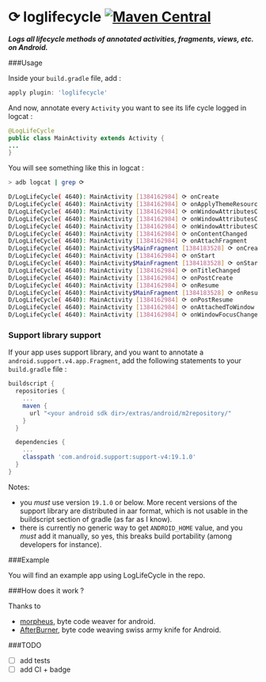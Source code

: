 ⟳ loglifecycle [![Maven Central](https://maven-badges.herokuapp.com/maven-central/com.github.stephanenicolas.loglifecycle/loglifecycle-plugin/badge.svg)](https://maven-badges.herokuapp.com/maven-central/com.github.stephanenicolas.loglifecycle/loglifecycle-plugin)
============

***Logs all lifecycle methods of annotated activities, fragments, views, etc. on Android.***

###Usage

Inside your `build.gradle` file, add : 

```groovy
apply plugin: 'loglifecycle'
```

And now, annotate every `Activity` you want to see its life cycle logged in logcat : 

```java
@LogLifeCycle
public class MainActivity extends Activity {
...
}
```

You will see something like this in logcat : 

```bash
> adb logcat | grep ⟳

D/LogLifeCycle( 4640): MainActivity [1384162984] ⟳ onCreate
D/LogLifeCycle( 4640): MainActivity [1384162984] ⟳ onApplyThemeResource
D/LogLifeCycle( 4640): MainActivity [1384162984] ⟳ onWindowAttributesChanged
D/LogLifeCycle( 4640): MainActivity [1384162984] ⟳ onWindowAttributesChanged
D/LogLifeCycle( 4640): MainActivity [1384162984] ⟳ onWindowAttributesChanged
D/LogLifeCycle( 4640): MainActivity [1384162984] ⟳ onContentChanged
D/LogLifeCycle( 4640): MainActivity [1384162984] ⟳ onAttachFragment
D/LogLifeCycle( 4640): MainActivity$MainFragment [1384183528] ⟳ onCreate
D/LogLifeCycle( 4640): MainActivity [1384162984] ⟳ onStart
D/LogLifeCycle( 4640): MainActivity$MainFragment [1384183528] ⟳ onStart
D/LogLifeCycle( 4640): MainActivity [1384162984] ⟳ onTitleChanged
D/LogLifeCycle( 4640): MainActivity [1384162984] ⟳ onPostCreate
D/LogLifeCycle( 4640): MainActivity [1384162984] ⟳ onResume
D/LogLifeCycle( 4640): MainActivity$MainFragment [1384183528] ⟳ onResume
D/LogLifeCycle( 4640): MainActivity [1384162984] ⟳ onPostResume
D/LogLifeCycle( 4640): MainActivity [1384162984] ⟳ onAttachedToWindow
D/LogLifeCycle( 4640): MainActivity [1384162984] ⟳ onWindowFocusChanged
```

### Support library support

If your app uses support library, and you want to annotate a `android.support.v4.app.Fragment`, add the following statements to your `build.gradle` file : 

```groovy
buildscript {
  repositories {
    ...
    maven {
      url "<your android sdk dir>/extras/android/m2repository/"
    }
  }

  dependencies {
    ...
    classpath 'com.android.support:support-v4:19.1.0'
  }
}
```

Notes:

* you *must* use version `19.1.0` or below. More recent versions of the support library are distributed in aar format, which is not usable in the buildscript section of gradle (as far as I know).
* there is currently no generic way to get `ANDROID_HOME` value, and you *must* add it manually, so yes, this breaks
build portability (among developers for instance).

###Example

You will find an example app using LogLifeCycle in the repo.

###How does it work ?

Thanks to 
* [morpheus](https://github.com/stephanenicolas/morpheus), byte code weaver for android.
* [AfterBurner](https://github.com/stephanenicolas/afterburner), byte code weaving swiss army knife for Android.

###TODO
* [ ] add tests
* [ ] add CI + badge
